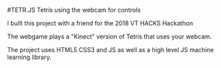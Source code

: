 #TETR.JS
Tetris using the webcam for controls

I built this project with a friend for the 2018 VT HACKS Hackathon

The webgame plays a "Kinect" version of Tetris that uses your webcam.

The project uses HTML5 CSS3 and JS as well as a high level JS machine learning library.
